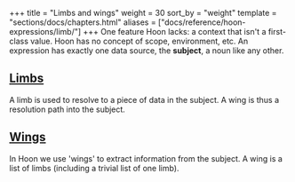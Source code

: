 +++
title = "Limbs and wings"
weight = 30
sort_by = "weight"
template = "sections/docs/chapters.html"
aliases = ["docs/reference/hoon-expressions/limb/"]
+++
One feature Hoon lacks: a context that isn't a first-class value. Hoon has no
concept of scope, environment, etc.  An expression has exactly one data source,
the **subject**, a noun like any other.

## [Limbs](/docs/hoon/reference/limbs/limb)

A limb is used to resolve to a piece of data in the subject.  A wing is thus a resolution path into the subject.

## [Wings](/docs/hoon/reference/limbs/wing)

In Hoon we use 'wings' to extract information from the subject.  A wing is a list of limbs (including a trivial list of one limb).
